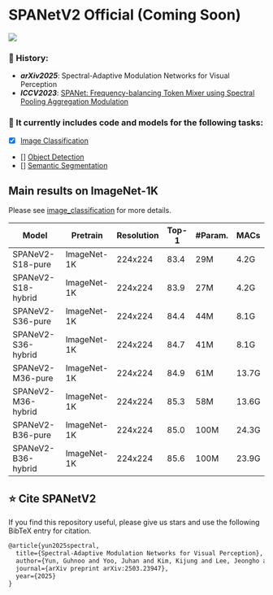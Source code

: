 # SPANetV2 Official (Coming Soon)

<p align="left">
<a href="https://arxiv.org/abs/2503.23947" alt="arXiv">
    <img src="https://img.shields.io/badge/arXiv-2503.23947-b31b1b.svg?style=flat" /></a>
</p>

### 📜 History:
- ***arXiv2025***: Spectral-Adaptive Modulation Networks for Visual Perception
- ***ICCV2023***: [SPANet: Frequency-balancing Token Mixer using Spectral Pooling Aggregation Modulation](https://doranlyong.github.io/projects/spanet/)

  

### 🤖 It currently includes code and models for the following tasks:
- [x] [Image Classification](./image_classification)
- [] [Object Detection](object_detection)
- [] [Semantic Segmentation](semantic_segmentation)

## Main results on ImageNet-1K
Please see [image_classification](image_classification) for more details.

| Model      | Pretrain    | Resolution | Top-1 | #Param. | MACs |
| ---------- | ----------- | ---------- | ----- | ------- | ----- |
| SPANeV2-S18-pure     | ImageNet-1K | 224x224  | 83.4  | 29M   | 4.2G |
| SPANeV2-S18-hybrid   | ImageNet-1K | 224x224  | 83.9  | 27M   | 4.2G |
| SPANeV2-S36-pure     | ImageNet-1K | 224x224  | 84.4  | 44M   | 8.1G |
| SPANeV2-S36-hybrid   | ImageNet-1K | 224x224  | 84.7  | 41M   | 8.1G |
| SPANeV2-M36-pure     | ImageNet-1K | 224x224  | 84.9  | 61M   | 13.7G |
| SPANeV2-M36-hybrid   | ImageNet-1K | 224x224  | 85.3  | 58M   | 13.6G |
| SPANeV2-B36-pure     | ImageNet-1K | 224x224  | 85.0  | 100M  | 24.3G |
| SPANeV2-B36-hybrid   | ImageNet-1K | 224x224  | 85.6  | 100M  | 23.9G |



## ⭐ Cite SPANetV2
If you find this repository useful, please give us stars and use the following BibTeX entry for citation.

```latex
@article{yun2025spectral,
  title={Spectral-Adaptive Modulation Networks for Visual Perception},
  author={Yun, Guhnoo and Yoo, Juhan and Kim, Kijung and Lee, Jeongho and Seo, Paul Hongsuck and Kim, Dong Hwan},
  journal={arXiv preprint arXiv:2503.23947},
  year={2025}
}
```
